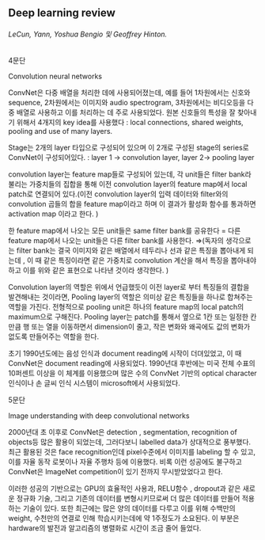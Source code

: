 ## Deep learning review

###### LeCun, Yann, Yoshua Bengio 및 Geoffrey Hinton.

4문단

Convolution neural networks

ConvNet은 다중 배열을 처리한 데에 사용되어졌는데, 예를 들어 1차원에서는 신호와 sequence, 2차원에서는 이미지와 audio spectrogram, 3차원에서는 비디오등을 다중 배열로 사용하고 이를 처리하는 데 주로 사용되었다. 원본 신호들의 특성을 잘 찾아내기 위해서 4개지의 key idea를 사용했다 : local connections, shared weights, pooling and use of many layers.

Stage는 2개의 layer 타입으로 구성되어 있으며 이 2개로 구성된 stage의 series로 ConvNet이 구성되어있다. : layer 1 → convolution layer, layer 2→ pooling layer

convolution layer는 feature map들로 구성되어 있는데, 각 unit들은 filter bank라 불리는 가중치들의 집합을 통해 이전 convolution layer의 feature map에서 local patch로 연결되어 있다.(이전 convolution layer의 입력 데이터와 filter와의 convolution 곱들의 합을 feature map이라고 하며 이 결과가 활성화 함수를 통과하면 activation map 이라고 한다. )

한 feature map에서 나오는 모든 unit들은 same filter bank를 공유한다 = 다른 feature map에서 나오는 unit들은 다른 filter bank를 사용한다. ⇒(독자의 생각으로는 filter bank는 결국 이미지와 같은 배열에서 테두리나 선과 같은 특징을 뽑아내게 되는데 , 이 때 같은 특징이라면 같은 가중치로 convolution 계산을 해서 특징을 뽑아내야 하고 이를 위와 같은 표현으로 나타낸 것이라 생각한다. )

Convolution layer의 역할은 위에서 언급했듯이 이전 layer로 부터 특징들의 결합을 발견해내는 것이라면, Pooling layer의 역할은 의미상 같은 특징들을 하나로 합쳐주는 역할을 가진다. 전형적으로 pooling unit은 하나의 feature map의 local patch의 maximum으로 구해진다. Pooling layer는 patch를 통해서 옆으로 1칸 또는 일정한 칸만큼 행 또는 열을 이동하면서 dimension이 줄고, 작은 변화와 왜곡에도 값의 변화가 없도록 만들어주는 역할을 한다.

초기 1990년도에는 음성 인식과 document reading에 시작이 더뎌있었고, 이 때 ConvNet은 document reading에 사용되었다. 1990년대 후반에는 미국 전체 수표의 10퍼센트 이상을 이 체계를 이용했으며 많은 수의 ConvNet 기반의 optical character 인식이나 손 글씨 인식 시스템이 microsoft에서 사용되었다.

5문단

Image understanding with deep convolutional networks

2000년대 초 이후로 ConvNet은 detection , segmentation, recognition of objects등 많은 활용이 되었는데, 그러다보니 labelled data가 상대적으로 풍부했다. 최근 활용된 것은 face recognition인데 pixel수준에서 이미지를 labeling 할 수 있고, 이를 자율 동작 로봇이나 자율 주행차 등에 이용했다. 비록 이런 성공에도 불구하고 ConvNet은 ImageNet competition이 있기 전까지 무시받았었다고 한다.

이러한 성공의 기반으로는 GPU의 효율적인 사용과, RELU함수 , dropout과 같은 새로운 정규화 기술, 그리고 기존의 데이터를 변형시키므로써 더 많은 데이터를 만들어 적용하는 기술이 있다. 또한 최근에는 많은 양의 데이터를 다루고 이를 위해 수백만의 weight, 수천만의 연결로 인해 학습시키는데에 약 1주정도가 소요된다. 이 부분은 hardware의 발전과 알고리즘의 병렬화로 시간이 조금 줄어 들었다.